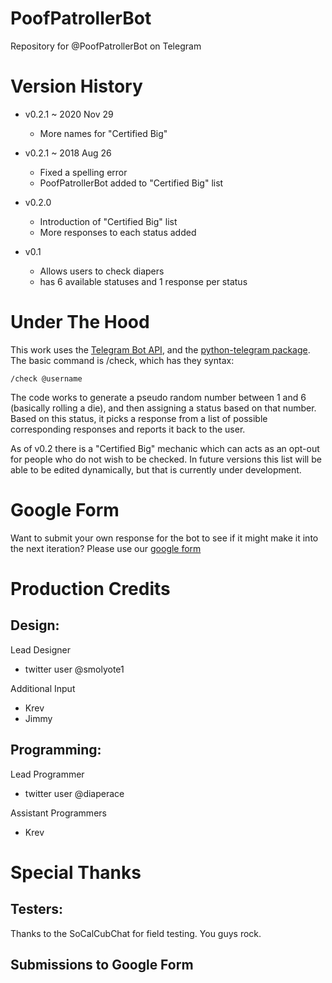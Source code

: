 # PoofPatrollerBot
Repository for @PoofPatrollerBot on Telegram

# Version History
- v0.2.1 ~ 2020 Nov 29
  - More names for "Certified Big"

- v0.2.1 ~ 2018 Aug 26
  - Fixed a spelling error
  - PoofPatrollerBot added to "Certified Big" list
- v0.2.0
  - Introduction of "Certified Big" list
  - More responses to each status added

- v0.1
  - Allows users to check diapers
  - has 6 available statuses and 1 response per status

# Under The Hood
This work uses the [Telegram Bot API](https://core.telegram.org/bots/api), and the [python-telegram package](https://github.com/python-telegram-bot/python-telegram-bot). The basic command is /check, which has they syntax:
  ```
  /check @username
  ```
The code works to generate a pseudo random number between 1 and 6 (basically rolling a die), and then assigning a status based on that number. Based on this status, it picks a response from a list of possible corresponding responses and reports it back to the user.

As of v0.2 there is a "Certified Big" mechanic which can acts as an opt-out for people who do not wish to be checked. In future versions this list will be able to be edited dynamically, but that is currently under development. 

# Google Form
Want to submit your own response for the bot to see if it might make it into the next iteration? Please use our [google form](https://goo.gl/forms/f797W0ylSL8cboyc2)

# Production Credits
## Design:
Lead Designer
- twitter user @smolyote1

Additional Input
- Krev
- Jimmy
## Programming:
Lead Programmer
- twitter user @diaperace

Assistant Programmers
- Krev
# Special Thanks
## Testers:
Thanks to the SoCalCubChat for field testing. You guys rock.
## Submissions to Google Form

